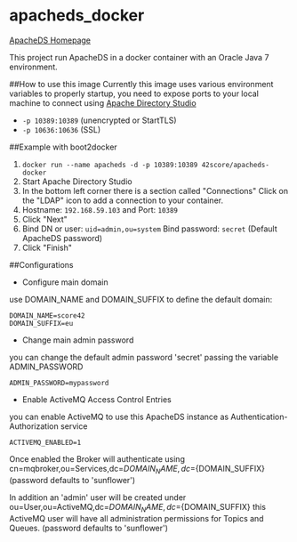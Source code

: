 apacheds_docker
===============

[ApacheDS Homepage](http://directory.apache.org/apacheds/)

This project run ApacheDS in a docker container with an Oracle Java 7 environment. 


##How to use this image
Currently this image uses various environment variables to properly startup, you need to expose ports to your local machine to connect using [Apache Directory Studio](http://directory.apache.org/studio/)

* `-p 10389:10389`  (unencrypted or StartTLS)
* `-p 10636:10636`  (SSL)

##Example with boot2docker

1. `docker run --name apacheds -d -p 10389:10389 42score/apacheds-docker`
2. Start Apache Directory Studio 
3. In the bottom left corner there is a section called "Connections" Click on the "LDAP" icon to add a connection to your container. 
4. Hostname: `192.168.59.103` and Port: `10389`
5. Click "Next"
6. Bind DN or user: `uid=admin,ou=system` Bind password: `secret` (Default ApacheDS password)
7. Click "Finish"

##Configurations

* Configure main domain

use DOMAIN_NAME and DOMAIN_SUFFIX to define the default domain:
```
DOMAIN_NAME=score42
DOMAIN_SUFFIX=eu
```
* Change main admin password

you can change the default admin password 'secret' passing the variable ADMIN_PASSWORD
```
ADMIN_PASSWORD=mypassword
```
* Enable ActiveMQ Access Control Entries

you can enable ActiveMQ to use this ApacheDS instance as Authentication-Authorization service
``` 
ACTIVEMQ_ENABLED=1
```
Once enabled the Broker will authenticate using cn=mqbroker,ou=Services,dc=${DOMAIN_NAME},dc=${DOMAIN_SUFFIX} 
(password defaults to 'sunflower')

In addition an 'admin' user will be created under ou=User,ou=ActiveMQ,dc=${DOMAIN_NAME},dc=${DOMAIN_SUFFIX}
this ActiveMQ user will have all administration permissions for Topics and Queues.
(password defaults to 'sunflower')

